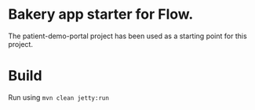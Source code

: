 # Bakery app starter for Flow.
The patient-demo-portal project has been used as a starting point for this project.

Build
======
Run using
```mvn clean jetty:run```
